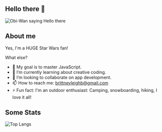 ## Hello there 👋
![Obi-Wan saying Hello there](https://i.giphy.com/media/v1.Y2lkPTc5MGI3NjExanJ5aHR5ZmxhaDkwMmM5d2swNnA2ODM3YWZ3NGVhbnF4Z285bDluYSZlcD12MV9pbnRlcm5hbF9naWZfYnlfaWQmY3Q9Zw/BjCWlikTDTN4a8EU0b/giphy.gif)
## About me
Yes, I'm a HUGE Star Wars fan!

What else?
- 🔭 My goal is to master JavaScript.
- 🌱 I’m currently learning about creative coding.
- 👯 I’m looking to collaborate on app development.
- 📫 How to reach me: brittneyleighb@gmail.com
- ⚡ Fun fact: I'm an outdoor enthusiast: Camping, snowboarding, hiking, I love it all!

## Some Stats
![Top Langs](https://github-readme-stats.vercel.app/api/top-langs/?username=brittneyleighb&theme=catppuccin_mocha)

